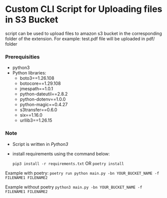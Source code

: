 # Custom CLI Script for Uploading files in S3 Bucket

script can be used to upload files to amazon s3 bucket in the corresponding folder of the extension. For example:
test.pdf file will be uploaded in pdf/ folder

### Prerequisities
- python3
- Python libraries:
    - boto3==1.26.108
    - botocore==1.29.108
    - jmespath==1.0.1
    - python-dateutil==2.8.2
    - python-dotenv==1.0.0
    - python-magic==0.4.27
    - s3transfer==0.6.0
    - six==1.16.0
    - urllib3==1.26.15

### Note

- Script is written in _Python3_
- install requirements using the command below:

  `pip3 install -r requirements.txt`
  OR
  `poetry install`

Example with poetry:
`poetry run python main.py -bn YOUR_BUCKET_NAME -f FILENAME1 FILENAME2`

Example without poetry
`python3 main.py -bn YOUR_BUCKET_NAME -f FILENAME1 FILENAME2`
